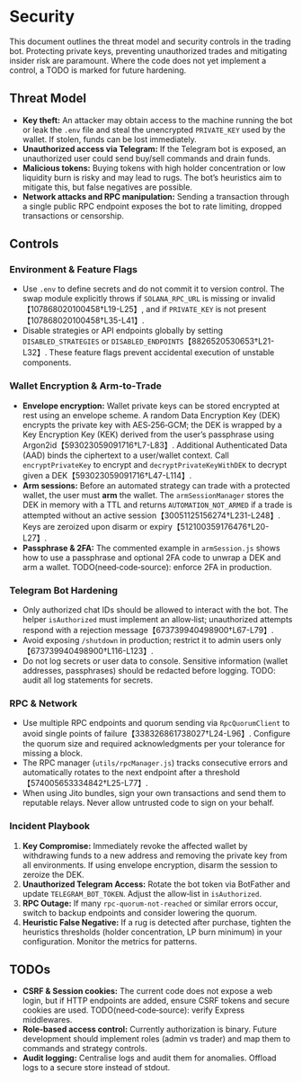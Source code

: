 # Security

This document outlines the threat model and security controls in the trading
bot.  Protecting private keys, preventing unauthorized trades and mitigating
insider risk are paramount.  Where the code does not yet implement a
control, a TODO is marked for future hardening.

## Threat Model

* **Key theft:** An attacker may obtain access to the machine running the bot
  or leak the `.env` file and steal the unencrypted `PRIVATE_KEY` used by
  the wallet.  If stolen, funds can be lost immediately.
* **Unauthorized access via Telegram:** If the Telegram bot is exposed, an
  unauthorized user could send buy/sell commands and drain funds.
* **Malicious tokens:** Buying tokens with high holder concentration or low
  liquidity burn is risky and may lead to rugs.  The bot’s heuristics aim to
  mitigate this, but false negatives are possible.
* **Network attacks and RPC manipulation:** Sending a transaction through a
  single public RPC endpoint exposes the bot to rate limiting, dropped
  transactions or censorship.

## Controls

### Environment & Feature Flags

* Use `.env` to define secrets and do not commit it to version control.  The
  swap module explicitly throws if `SOLANA_RPC_URL` is missing or invalid【107868020100458†L19-L25】, and if `PRIVATE_KEY` is not present【107868020100458†L35-L41】.
* Disable strategies or API endpoints globally by setting
  `DISABLED_STRATEGIES` or `DISABLED_ENDPOINTS`【8826520530653†L21-L32】.  These
  feature flags prevent accidental execution of unstable components.

### Wallet Encryption & Arm‑to‑Trade

* **Envelope encryption:** Wallet private keys can be stored encrypted at rest
  using an envelope scheme.  A random Data Encryption Key (DEK) encrypts the
  private key with AES‑256‑GCM; the DEK is wrapped by a Key Encryption Key
  (KEK) derived from the user’s passphrase using Argon2id【593023059091716†L7-L83】.
  Additional Authenticated Data (AAD) binds the ciphertext to a user/wallet
  context.  Call `encryptPrivateKey` to encrypt and `decryptPrivateKeyWithDEK`
  to decrypt given a DEK【593023059091716†L47-L114】.
* **Arm sessions:** Before an automated strategy can trade with a protected
  wallet, the user must **arm** the wallet.  The `armSessionManager` stores
  the DEK in memory with a TTL and returns `AUTOMATION_NOT_ARMED` if a trade
  is attempted without an active session【30051125156274†L231-L248】.  Keys are
  zeroized upon disarm or expiry【512100359176476†L20-L27】.
* **Passphrase & 2FA:** The commented example in `armSession.js` shows how to
  use a passphrase and optional 2FA code to unwrap a DEK and arm a wallet.
  TODO(need‑code‑source): enforce 2FA in production.

### Telegram Bot Hardening

* Only authorized chat IDs should be allowed to interact with the bot.  The
  helper `isAuthorized` must implement an allow‑list; unauthorized attempts
  respond with a rejection message【673739940498900†L67-L79】.
* Avoid exposing `/shutdown` in production; restrict it to admin users only
  【673739940498900†L116-L123】.
* Do not log secrets or user data to console.  Sensitive information (wallet
  addresses, passphrases) should be redacted before logging.  TODO: audit all
  log statements for secrets.

### RPC & Network

* Use multiple RPC endpoints and quorum sending via `RpcQuorumClient` to avoid
  single points of failure【338326861738027†L24-L96】.  Configure the quorum size
  and required acknowledgments per your tolerance for missing a block.
* The RPC manager (`utils/rpcManager.js`) tracks consecutive errors and
  automatically rotates to the next endpoint after a threshold【574005653334842†L25-L77】.
* When using Jito bundles, sign your own transactions and send them to
  reputable relays.  Never allow untrusted code to sign on your behalf.

### Incident Playbook

1. **Key Compromise:** Immediately revoke the affected wallet by withdrawing
   funds to a new address and removing the private key from all environments.
   If using envelope encryption, disarm the session to zeroize the DEK.
2. **Unauthorized Telegram Access:** Rotate the bot token via BotFather and
   update `TELEGRAM_BOT_TOKEN`.  Adjust the allow‑list in `isAuthorized`.
3. **RPC Outage:** If many `rpc-quorum-not-reached` or similar errors occur,
   switch to backup endpoints and consider lowering the quorum.
4. **Heuristic False Negative:** If a rug is detected after purchase,
   tighten the heuristics thresholds (holder concentration, LP burn minimum)
   in your configuration.  Monitor the metrics for patterns.

## TODOs

* **CSRF & Session cookies:** The current code does not expose a web login,
  but if HTTP endpoints are added, ensure CSRF tokens and secure cookies are
  used.  TODO(need‑code‑source): verify Express middlewares.
* **Role‑based access control:** Currently authorization is binary.  Future
  development should implement roles (admin vs trader) and map them to
  commands and strategy controls.
* **Audit logging:** Centralise logs and audit them for anomalies.  Offload
  logs to a secure store instead of stdout.